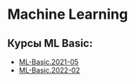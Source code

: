 # Machine Learning


## Курсы ML Basic:

- [ML-Basic.2021-05](https://github.com/OtusTeam/Machine-Learning/tree/ML-Basic.2021-05)
- [ML-Basic.2022-02](https://github.com/OtusTeam/Machine-Learning/tree/ML-Basic.2022-02)
